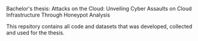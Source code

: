 Bachelor's thesis: Attacks on the Cloud: Unveiling Cyber Assaults on Cloud Infrastructure Through Honeypot Analysis

This repsitory contains all code and datasets that was developed, collected and used for the thesis.
